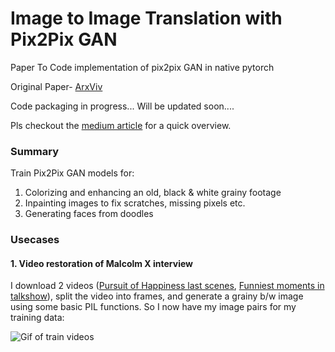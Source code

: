 # Image to Image Translation with Pix2Pix GAN
Paper To Code implementation of pix2pix GAN in native pytorch

Original Paper- [ArxViv](https://arxiv.org/abs/1611.07004)

Code packaging in progress... Will be updated soon....

Pls checkout the [medium article](https://medium.com/@noufalsamsudin/image-to-image-translations-for-colorizing-videos-image-restoration-and-face-generation-14b7d7a40b34?sk=a73efb61df685f717459ab89e8f2a0ba) for a quick overview.

### Summary

Train Pix2Pix GAN models for:
1. Colorizing and enhancing an old, black & white grainy footage
2. Inpainting images to fix scratches, missing pixels etc.
3. Generating faces from doodles


### Usecases

#### 1. Video restoration of Malcolm X interview

 I download 2 videos ([Pursuit of Happiness last scenes](https://www.youtube.com/watch?v=x8-7mHT9edg&ab_channel=CiprianVatamanu), [Funniest moments in talkshow](https://www.youtube.com/watch?v=hO5Fp9ZLFqE&ab_channel=ComedySpace)), split the video into frames, and generate a grainy b/w image using some basic PIL functions. So I now have my image pairs for my training data:
 
 ![Gif of train videos](https://github.com/kvsnoufal/pix2pix/docs/malcolm_train_gif.gif)



